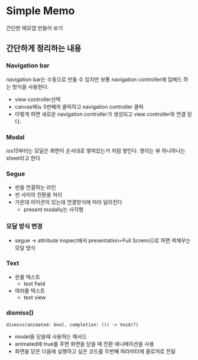 # Simple Memo

간단한 메모앱 만들어 보기

## 간단하게 정리하는 내용

### Navigation bar
navigation bar는 수동으로 만들 수 있지만 보통 navigation controller에 임베드 하는 방식을 사용한다.
- view controller선택
- canvas메뉴 5번째꺼 클릭하고 navigation controller 클릭
- 이렇게 하면 새로운 navigation controller가 생성되고 view controller와 연결 된다.

### Modal
ios13부터는 모달은 화면이 순서대로 쌓여있는거 처럼 쌓인다.
쌓이는 뷰 하나하나는 sheet라고 한다

### Segue
- 씬을 연결하는 라인
- 씬 사이의 전환을 처리
- 가운데 아이콘이 있는데 연결방식에 따라 달라진다
  - present modally는 사각형

### 모달 방식 변경
- segue -> attribute inspect에서 presentation=Full Screnn으로 하면 꽉채우는 모달 방식


### Text
- 한줄 텍스트
  - text field
- 여러줄 텍스트
  - text view


### dismiss()
```
dismiss(animated: bool, completion: (() -> Void)?)
```
- model을 닫을때 사용하는 메서드
- animated에 true를 주면 화면을 닫을 때 전환 애니메이션을 사용
- 화면을 닫은 다음에 실행하고 싶은 코드를 두번째 파라미터에 클로저로 전달
